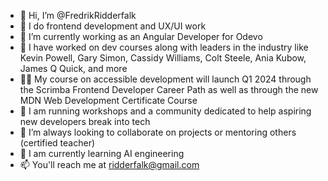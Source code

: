 - 👋 Hi, I’m @FredrikRidderfalk
- 👀 I do frontend development and UX/UI work
- 🌱 I’m currently working as an Angular Developer for Odevo
- 🎉 I have worked on dev courses along with leaders in the industry like Kevin Powell, Gary Simon, Cassidy Williams, Colt Steele, Ania Kubow, James Q Quick, and more
- 🧑‍🏫 My course on accessible development will launch Q1 2024 through the Scrimba Frontend Developer Career Path as well as through the new MDN Web Development Certificate Course
- 💜 I am running workshops and a community dedicated to help aspiring new developers break into tech
- 💞️ I’m always looking to collaborate on projects or mentoring others (certified teacher)
- 🦾 I am currently learning AI engineering
- 📫 You'll reach me at ridderfalk@gmail.com

<!---
FredrikRidderfalk/FredrikRidderfalk is a ✨ special ✨ repository because its `README.md` (this file) appears on your GitHub profile.
You can click the Preview link to take a look at your changes.
--->
